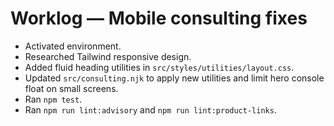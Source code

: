 # Worklog — Mobile consulting fixes
- Activated environment.
- Researched Tailwind responsive design.
- Added fluid heading utilities in `src/styles/utilities/layout.css`.
- Updated `src/consulting.njk` to apply new utilities and limit hero console float on small screens.
- Ran `npm test`.
- Ran `npm run lint:advisory` and `npm run lint:product-links`.
